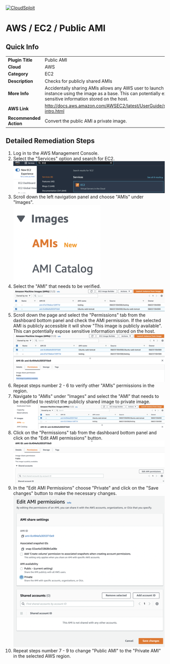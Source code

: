 [![CloudSploit](https://cloudsploit.com/img/logo-new-big-text-100.png "CloudSploit")](https://cloudsploit.com)

# AWS / EC2 / Public AMI

## Quick Info

| | |
|-|-|
| **Plugin Title** | Public AMI |
| **Cloud** | AWS |
| **Category** | EC2 |
| **Description** | Checks for publicly shared AMIs |
| **More Info** | Accidentally sharing AMIs allows any AWS user to launch an EC2 instance using the image as a base. This can potentially expose sensitive information stored on the host. |
| **AWS Link** | http://docs.aws.amazon.com/AWSEC2/latest/UserGuide/sharingamis-intro.html |
| **Recommended Action** | Convert the public AMI a private image. |

## Detailed Remediation Steps
1. Log in to the AWS Management Console.
2. Select the "Services" option and search for EC2. </br> <img src="/resources/aws/ec2/public-ami/step2.png"/>
3. Scroll down the left navigation panel and choose "AMIs" under "Images".</br> <img src="/resources/aws/ec2/public-ami/step3.png"/>
4. Select the "AMI" that needs to be verified. </br> <img src="/resources/aws/ec2/public-ami/step4.png"/>
5. Scroll down the page and select the "Permissions" tab from the dashboard bottom panel and check the AMI permission. If the selected AMI is publicly accessible it will show "This image is publicly available". This can potentially expose sensitive information stored on the host.</br> <img src="/resources/aws/ec2/public-ami/step5.png"/>
6. Repeat steps number 2 - 6 to verify other "AMIs" permissions in the region.</br>
7. Navigate to "AMIs" under "Images" and select the "AMI" that needs to be modified to restrict the publicly shared image to private image.</br> <img src="/resources/aws/ec2/public-ami/step7.png"/>
8. Click on the "Permissions" tab from the dashboard bottom panel and click on the "Edit AMI permissions" button.</br> <img src="/resources/aws/ec2/public-ami/step8.png"/>
9. In the "Edit AMI Permissions" choose "Private" and click on the "Save changes" button to make the necessary changes.</br> <img src="/resources/aws/ec2/public-ami/step9.png"/>
10. Repeat steps number 7 - 9 to change "Public AMI" to the "Private AMI" in the selected AWS region.</br>
